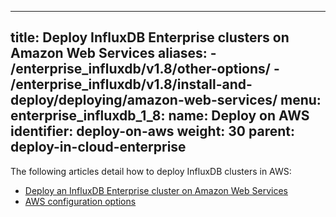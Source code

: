 
---
title: Deploy InfluxDB Enterprise clusters on Amazon Web Services
aliases:
    - /enterprise_influxdb/v1.8/other-options/
    - /enterprise_influxdb/v1.8/install-and-deploy/deploying/amazon-web-services/
menu:
  enterprise_influxdb_1_8:
    name: Deploy on AWS
    identifier: deploy-on-aws
    weight: 30
    parent: deploy-in-cloud-enterprise
---

The following articles detail how to deploy InfluxDB clusters in AWS:

- [Deploy an InfluxDB Enterprise cluster on Amazon Web Services](/enterprise_influxdb/v1.8/install-and-deploy/deploying/aws/setting-up-template)
- [AWS configuration options](/enterprise_influxdb/v1.8/install-and-deploy/deploying/aws/config-options)

